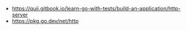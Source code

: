 
- https://quii.gitbook.io/learn-go-with-tests/build-an-application/http-server
- https://pkg.go.dev/net/http
